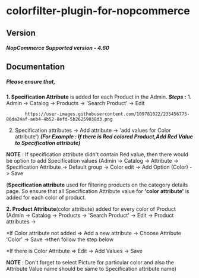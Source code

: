 # colorfilter-plugin-for-nopcommerce

Version
-------
##### NopCommerce Supported version - 4.60

Documentation
-------------
##### Please ensure that,

**1. Specification Attribute** is added for each Product in the Admin.
  ***Steps :***
       1. Admin -> Catalog -> Products -> 'Search Product' -> Edit 
       
           https://user-images.githubusercontent.com/109781022/235456775-86da24af-aeb4-4b52-8efd-5b26259038d3.png

2. Specification attributes -> Add attribute -> 'add values for Color attribute')
  ***(For Example : If there is Red colored Product,Add Red Value to Specification attribute)***

**NOTE** :  If specification attribute didn't contain Red value, then there would be option to add Specification values
  (Admin -> Catalog -> Attribute -> Specification Attribute -> Default group -> Color edit -> Add Option (Color) -> Save
  
  (**Specification attribute** used for filtering products on the category details page. 
  So ensure that all Specification Attribute value for **'color attribute'** is added for each color of product.
 
**2. Product Attribute**(color attribute) added for every color of Product
  (Admin -> Catalog -> Products -> 'Search Product' -> Edit -> Product attributes ->
  
   *If Color attribute not added =>  Add a new attribute -> Choose Attribute 'Color' -> Save ->then follow the step below
   
   *If there is Color Attribute  =>  Edit -> Add Values -> Save

 **NOTE** : Don't forget to select Picture for particular color and also the Attribute Value name should be same to Specification attribute name)

  
